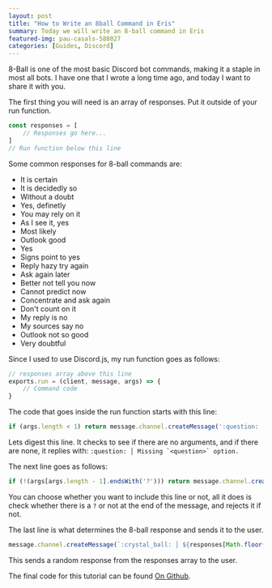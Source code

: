 ```yaml
---
layout: post
title: "How to Write an 8ball Command in Eris"
summary: Today we will write an 8-ball command in Eris
featured-img: pau-casals-588027
categories: [Guides, Discord]
---
```


8-Ball is one of the most basic Discord bot commands, making it a staple in most all bots. I have one that I wrote a long time ago, and today I want to share it with you.

The first thing you will need is an array of responses. Put it outside of your run function.
```js
const responses = [
    // Responses go here...
]
// Run function below this line
```

Some common responses for 8-ball commands are:

- It is certain
- It is decidedly so
- Without a doubt
- Yes, definetly
- You may rely on it
- As I see it, yes
- Most likely
- Outlook good
- Yes
- Signs point to yes
- Reply hazy try again
- Ask again later
- Better not tell you now
- Cannot predict now
- Concentrate and ask again
- Don't count on it
- My reply is no
- My sources say no
- Outlook not so good
- Very doubtful

Since I used to use Discord.js, my run function goes as follows:

```js
// responses array above this line
exports.run = (client, message, args) => {
    // Command code
}
```

The code that goes inside the run function starts with this line:

```js
if (args.length < 1) return message.channel.createMessage(':question: │ Missing `&lt;question&gt;` option.')
```

Lets digest this line. It checks to see if there are no arguments, and if there are none, it replies with: ``:question: │ Missing `<question>` option.``

The next line goes as follows:
```js
if (!(args[args.length - 1].endsWith('?'))) return message.channel.createMessage(':question: │ Missing a `?`.')
```

You can choose whether you want to include this line or not, all it does is check whether there is a `?` or not at the end of the message, and rejects it if not.

The last line is what determines the 8-ball response and sends it to the user.
```js
message.channel.createMessage(`:crystal_ball: │ ${responses[Math.floor(Math.random() * responses.length)]}`)
```

This sends a random response from the responses array to the user.

The final code for this tutorial can be found [On Github](https://gist.github.com/RailRunner16/fe254169d826a2ccebeabba1924acb56).
